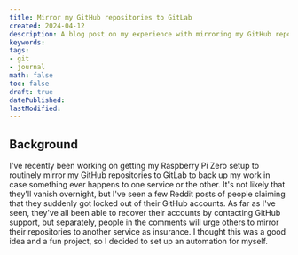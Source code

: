 ```yaml
---
title: Mirror my GitHub repositories to GitLab
created: 2024-04-12
description: A blog post on my experience with mirroring my GitHub repositories to GitLab as backup.
keywords:
tags:
- git
- journal
math: false
toc: false
draft: true
datePublished:
lastModified:
---
```


## Background

I've recently been working on getting my Raspberry Pi Zero setup to routinely mirror my GitHub
repositories to GitLab to back up my work in case something ever happens to one service or the
other. It's not likely that they'll vanish overnight, but I've seen a few Reddit posts of people
claiming that they suddenly got locked out of their GitHub accounts. As far as I've seen, they've
all been able to recover their accounts by contacting GitHub support, but separately, people in the
comments will urge others to mirror their repositories to another service as insurance. I thought
this was a good idea and a fun project, so I decided to set up an automation for myself.

